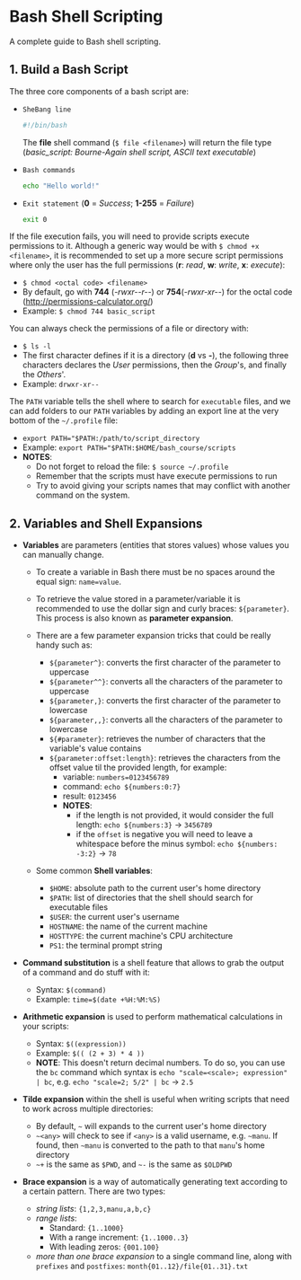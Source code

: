# Bash Shell Scripting

A complete guide to Bash shell scripting.

## 1. Build a Bash Script

The three core components of a bash script are:

- `SheBang line`

  ```bash
  #!/bin/bash
  ```

  The **file** shell command (`$ file <filename>`) will return the file type (_basic_script: Bourne-Again shell script, ASCII text executable_)

- `Bash commands`

  ```bash
  echo "Hello world!"
  ```

- `Exit statement` (**0** = _Success_; **1-255** = _Failure_)

  ```bash
  exit 0
  ```

If the file execution fails, you will need to provide scripts execute permissions to it. Although a generic way would be with `$ chmod +x <filename>`, it is recommended to set up a more secure script permissions where only the user has the full permissions (**r**: _read_, **w**: _write_, **x**: _execute_):

- `$ chmod <octal code> <filename>`
- By default, go with **744** (_-rwxr--r--_) or **754**(_-rwxr-xr--_) for the octal code (http://permissions-calculator.org/)
- Example: `$ chmod 744 basic_script`

You can always check the permissions of a file or directory with:

- `$ ls -l`
- The first character defines if it is a directory (**d** vs **-**), the following three characters declares the _User_ permissions, then the _Group_'s, and finally the _Others_'.
- Example: `drwxr-xr--`

The `PATH` variable tells the shell where to search for `executable` files, and we can add folders to our `PATH` variables by adding an export line at the very bottom of the `~/.profile` file:

- `export PATH="$PATH:/path/to/script_directory`
- Example: `export PATH="$PATH:$HOME/bash_course/scripts`
- **NOTES**:
  - Do not forget to reload the file: `$ source ~/.profile`
  - Remember that the scripts must have execute permissions to run
  - Try to avoid giving your scripts names that may conflict with another command on the system.

## 2. Variables and Shell Expansions

- **Variables** are parameters (entities that stores values) whose values you can manually change.

  - To create a variable in Bash there must be no spaces around the equal sign: `name=value`.
  - To retrieve the value stored in a parameter/variable it is recommended to use the dollar sign and curly braces: `${parameter}`. This process is also known as **parameter expansion**.
  - There are a few parameter expansion tricks that could be really handy such as:

    - `${parameter^}`: converts the first character of the parameter to uppercase
    - `${parameter^^}`: converts all the characters of the parameter to uppercase
    - `${parameter,}`: converts the first character of the parameter to lowercase
    - `${parameter,,}`: converts all the characters of the parameter to lowercase
    - `${#parameter}`: retrieves the number of characters that the variable's value contains
    - `${parameter:offset:length}`: retrieves the characters from the offset value til the provided length, for example:
      - variable: `numbers=0123456789`
      - command: `echo ${numbers:0:7}`
      - result: `0123456`
      - **NOTES**:
        - if the length is not provided, it would consider the full length: `echo ${numbers:3}` -> `3456789`
        - if the `offset` is negative you will need to leave a whitespace before the minus symbol: `echo ${numbers: -3:2}` -> `78`

  - Some common **Shell variables**:

    - `$HOME`: absolute path to the current user's home directory
    - `$PATH`: list of directories that the shell should search for executable files
    - `$USER`: the current user's username
    - `HOSTNAME`: the name of the current machine
    - `HOSTTYPE`: the current machine's CPU architecture
    - `PS1`: the terminal prompt string

- **Command substitution** is a shell feature that allows to grab the output of a command and do stuff with it:

  - Syntax: `$(command)`
  - Example: `time=$(date +%H:%M:%S)`

- **Arithmetic expansion** is used to perform mathematical calculations in your scripts:

  - Syntax: `$((expression))`
  - Example: `$(( (2 + 3) * 4 ))`
  - **NOTE**: This doesn't return decimal numbers. To do so, you can use the `bc` command which syntax is `echo "scale=<scale>; expression" | bc`, e.g. `echo "scale=2; 5/2" | bc` -> `2.5`

- **Tilde expansion** within the shell is useful when writing scripts that need to work across multiple directories:

  - By default, `~` will expands to the current user's home directory
  - `~<any>` will check to see if `<any>` is a valid username, e.g. `~manu`. If found, then `~manu` is converted to the path to that `manu`'s home directory
  - `~+` is the same as `$PWD`, and `~-` is the same as `$OLDPWD`

- **Brace expansion** is a way of automatically generating text according to a certain pattern. There are two types:
  - _string lists_: `{1,2,3,manu,a,b,c}`
  - _range lists_:
    - Standard: `{1..1000}`
    - With a range increment: `{1..1000..3}`
    - With leading zeros: `{001.100}`
  - _more than one brace expansion_ to a single command line, along with `prefixes` and `postfixes`: `month{01..12}/file{01..31}.txt`
